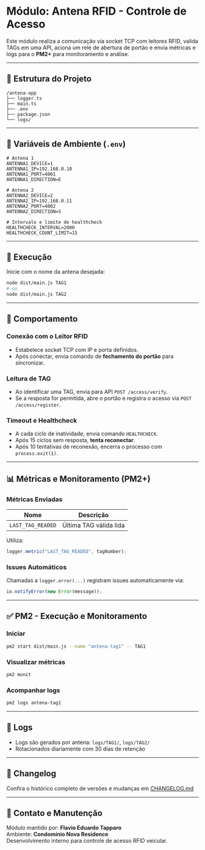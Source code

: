 # Módulo: Antena RFID - Controle de Acesso

Este módulo realiza a comunicação via socket TCP com leitores RFID, valida TAGs em uma API, aciona um relé de abertura de portão e envia métricas e logs para o **PM2+** para monitoramento e análise.

---

## 📁 Estrutura do Projeto

```
/antena-app
├── logger.ts
├── main.ts
├── .env
├── package.json
└── logs/
```

---

## 🔧 Variáveis de Ambiente (`.env`)

```env
# Antena 1
ANTENNA1_DEVICE=1
ANTENNA1_IP=192.168.0.10
ANTENNA1_PORT=4001
ANTENNA1_DIRECTION=E

# Antena 2
ANTENNA2_DEVICE=2
ANTENNA2_IP=192.168.0.11
ANTENNA2_PORT=4002
ANTENNA2_DIRECTION=S

# Intervalo e limite de healthcheck
HEALTHCHECK_INTERVAL=2000
HEALTHCHECK_COUNT_LIMIT=15
```

---

## 🚀 Execução

Inicie com o nome da antena desejada:

```bash
node dist/main.js TAG1
# ou
node dist/main.js TAG2
```

---

## 🔄 Comportamento

### Conexão com o Leitor RFID
- Estabelece socket TCP com IP e porta definidos.
- Após conectar, envia comando de **fechamento do portão** para sincronizar.

### Leitura de TAG
- Ao identificar uma TAG, envia para API `POST /access/verify`.
- Se a resposta for permitida, abre o portão e registra o acesso via `POST /access/register`.

### Timeout e Healthcheck
- A cada ciclo de inatividade, envia comando `HEALTHCHECK`.
- Após 15 ciclos sem resposta, **tenta reconectar**.
- Após 10 tentativas de reconexão, encerra o processo com `process.exit(1)`.

---

## 📊 Métricas e Monitoramento (PM2+)

### Métricas Enviadas

| Nome               | Descrição                            |
|--------------------|----------------------------------------|
| `LAST_TAG_READED` | Última TAG válida lida               |

Utiliza:

```ts
logger.metric("LAST_TAG_READED", tagNumber);
```

### Issues Automáticos

Chamadas a `logger.error(...)` registram issues automaticamente via:

```ts
io.notifyError(new Error(message));
```

---

## ✅ PM2 - Execução e Monitoramento

### Iniciar

```bash
pm2 start dist/main.js --name "antena-tag1" -- TAG1
```

### Visualizar métricas

```bash
pm2 monit
```

### Acompanhar logs

```bash
pm2 logs antena-tag1
```

---

## 📜 Logs

- Logs são gerados por antena: `logs/TAG1/`, `logs/TAG2/`
- Rotacionados diariamente com 30 dias de retenção

---

## 📄 Changelog

Confira o histórico completo de versões e mudanças em [CHANGELOG.md](./CHANGELOG.md)

---

## 📎 Contato e Manutenção

Módulo mantido por: **Flavio Eduardo Tapparo**  
Ambiente: **Condomínio Nova Residence**  
Desenvolvimento interno para controle de acesso RFID veicular.
